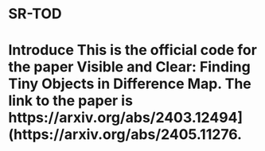 # SR-TOD
<h1>Introduce
This is the official code for the paper Visible and Clear: Finding Tiny Objects in Difference Map.
The link to the paper is https://arxiv.org/abs/2403.12494](https://arxiv.org/abs/2405.11276.
